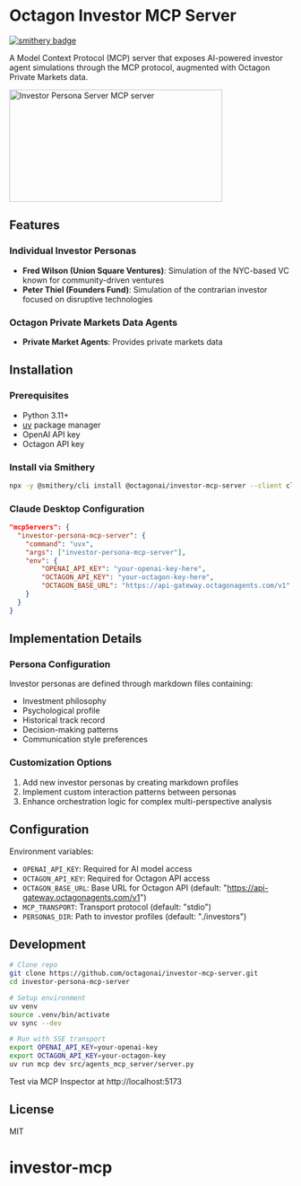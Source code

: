 # Octagon Investor MCP Server
[![smithery badge](https://smithery.ai/badge/@octagonai/investor-mcp-server)](https://smithery.ai/server/@octagonai/investor-mcp-server)

A Model Context Protocol (MCP) server that exposes AI-powered investor agent simulations through the MCP protocol, augmented with Octagon Private Markets data.

<a href="https://glama.ai/mcp/servers/@OctopusAI/investor-mcp">
  <img width="380" height="200" src="https://glama.ai/mcp/servers/@OctopusAI/investor-mcp/badge" alt="Investor Persona Server MCP server" />
</a>

## Features

### Individual Investor Personas

- **Fred Wilson (Union Square Ventures)**: Simulation of the NYC-based VC known for community-driven ventures
- **Peter Thiel (Founders Fund)**: Simulation of the contrarian investor focused on disruptive technologies

### Octagon Private Markets Data Agents

- **Private Market Agents**: Provides private markets data

## Installation

### Prerequisites

- Python 3.11+
- [uv](https://github.com/octagonai/investor-mcp-server) package manager
- OpenAI API key
- Octagon API key

### Install via Smithery

```bash
npx -y @smithery/cli install @octagonai/investor-mcp-server --client claude
```

### Claude Desktop Configuration

```json
"mcpServers": {
  "investor-persona-mcp-server": {
    "command": "uvx",
    "args": ["investor-persona-mcp-server"],
    "env": {
        "OPENAI_API_KEY": "your-openai-key-here",
        "OCTAGON_API_KEY": "your-octagon-key-here",
        "OCTAGON_BASE_URL": "https://api-gateway.octagonagents.com/v1"
    }
  }
}
```

## Implementation Details

### Persona Configuration

Investor personas are defined through markdown files containing:
- Investment philosophy
- Psychological profile
- Historical track record
- Decision-making patterns
- Communication style preferences

### Customization Options

1. Add new investor personas by creating markdown profiles
2. Implement custom interaction patterns between personas
3. Enhance orchestration logic for complex multi-perspective analysis

## Configuration

Environment variables:
- `OPENAI_API_KEY`: Required for AI model access
- `OCTAGON_API_KEY`: Required for Octagon API access  
- `OCTAGON_BASE_URL`: Base URL for Octagon API (default: "https://api-gateway.octagonagents.com/v1")
- `MCP_TRANSPORT`: Transport protocol (default: "stdio")
- `PERSONAS_DIR`: Path to investor profiles (default: "./investors")

## Development

```bash
# Clone repo
git clone https://github.com/octagonai/investor-mcp-server.git
cd investor-persona-mcp-server

# Setup environment
uv venv
source .venv/bin/activate
uv sync --dev

# Run with SSE transport
export OPENAI_API_KEY=your-openai-key
export OCTAGON_API_KEY=your-octagon-key
uv run mcp dev src/agents_mcp_server/server.py
```

Test via MCP Inspector at http://localhost:5173

## License
MIT
# investor-mcp